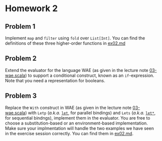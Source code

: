 # Homework 2

## Problem 1

Implement `map` and `filter` using `fold` over `List[Int]`.  You can find the
definitions of these three higher-order functions in
[ex02.md](../exercises/ex02.md)

## Problem 2

Extend the evaluator for the language WAE (as given in the lecture note
[03-wae.scala](../lecturenotes/03-wae.scala)) to support a conditional
construct, known as an `if`-expression.  Note that you need a representation
for booleans.

## Problem 3

Replace the `With` construct in WAE (as given in the lecture note
[03-wae.scala](../lecturenotes/03-wae.scala)) with `Letp` (_a.k.a._
[`let`](http://docs.racket-lang.org/guide/let.html?q=parallel%20binding#%28part._.Parallel_.Binding__let%29),
for parallel bindings) and `Lets` (_a.k.a._
[`let*`](http://docs.racket-lang.org/guide/let.html?q=sequential%20binding&q=parallel%20binding#%28part._.Sequential_.Binding__let_%29),
for sequential bindngs), implement them in the evaluator.  You are free to
choose a substitution-based or an environment-based implementation.  Make sure
your implmentation will handle the two examples we have seen in the exercise
session correctly.  You can find them in [ex02.md](../exercises/ex02.md).

